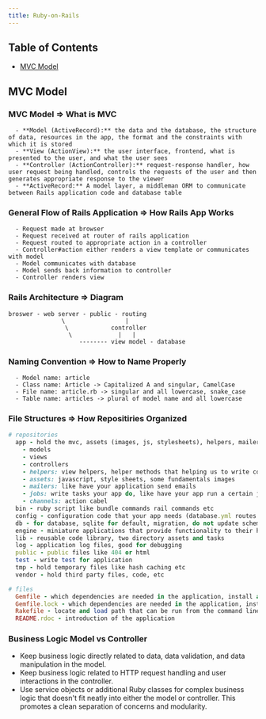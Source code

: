 ```yaml
---
title: Ruby-on-Rails
---
```


## Table of Contents
- [MVC Model](#MVC-Model)

## MVC Model

### MVC Model => What is MVC
  
```
  - **Model (ActiveRecord):** the data and the database, the structure of data, resources in the app, the format and the constraints with which it is stored
  - **View (ActionView):** the user interface, frontend, what is presented to the user, and what the user sees
  - **Controller (ActionController):** request-response handler, how user request being handled, controls the requests of the user and then generates appropriate response to the viewer
  - **ActiveRecord:** A model layer, a middleman ORM to communicate between Rails application code and database table
```


### General Flow of Rails Application => How Rails App Works
  
```
  - Request made at browser
  - Request received at router of rails application
  - Request routed to appropriate action in a controller
  - Controller#action either renders a view template or communicates with model
  - Model communicates with database
  - Model sends back information to controller
  - Controller renders view
```

### Rails Architecture => Diagram
  
```
broswer - web server - public - routing
               \                 |
                \            controller
                 \             |   |
                    -------- view model - database
```

### Naming Convention => How to Name Properly
  
```
  - Model name: article
  - Class name: Article -> Capitalized A and singular, CamelCase
  - File name: article.rb -> singular and all lowercase, snake_case
  - Table name: articles -> plural of model name and all lowercase
```

### File Structures => How Repositiries Organized
  
```ruby
# repositories
  app - hold the mvc, assets (images, js, stylesheets), helpers, mailers => most of time where you write your code
    - models
    - views
    - controllers
    - helpers: view helpers, helper methods that helping us to write code in views
    - assets: javascript, style sheets, some fundamentals images
    - mailers: like have your application send emails
    - jobs: write tasks your app do, like have your app run a certain job every night at midnight etc
    - channels: action cabel
  bin - ruby script like bundle commands rail commands etc
  config - configuration code that your app needs (database.yml routes.rb - add new routes)
  db - for database, sqlite for default, migration, do not update schema.rv directly
  engine - miniature applications that provide functionality to their host applications
  lib - reusable code library, two directory assets and tasks
  log - application log files, good for debugging
  public - public files like 404 or html
  test - write test for application
  tmp - hold temporary files like hash caching etc
  vendor - hold third party files, code, etc

# files
  Gemfile - which dependencies are needed in the application, install and update by gem
  Gemfile.lock - which dependencies are needed in the application, install and update by gem
  Rakefile - locate and load path that can be run from the command line
  README.rdoc - introduction of the application
```

### Business Logic Model vs Controller 
- Keep business logic directly related to data, data validation, and data manipulation in the model.
- Keep business logic related to HTTP request handling and user interactions in the controller.
- Use service objects or additional Ruby classes for complex business logic that doesn't fit neatly into either the model or controller. This promotes a clean separation of concerns and modularity.

